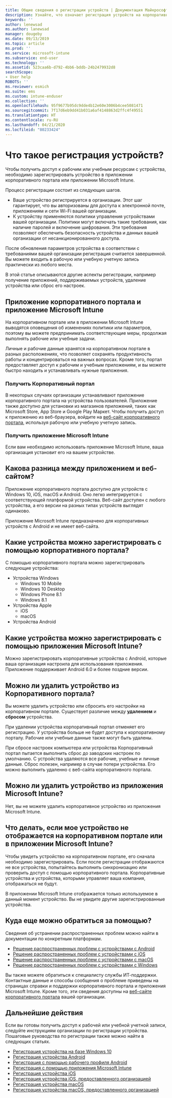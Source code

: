 ```yaml
---
title: Общие сведения о регистрации устройств | Документация Майкрософт
description: Узнайте, что означает регистрация устройств на корпоративном портале и в приложении Microsoft Intune.
keywords: ''
author: lenewsad
ms.author: lanewsad
manager: dougeby
ms.date: 09/13/2019
ms.topic: article
ms.prod: ''
ms.service: microsoft-intune
ms.subservice: end-user
ms.technology: ''
ms.assetid: 523caa6b-d792-4bb6-bddb-24b2479932d8
searchScope:
- User help
ROBOTS: ''
ms.reviewer: esmich
ms.suite: ems
ms.custom: intune-enduser
ms.collection: ''
ms.openlocfilehash: 95f9677b95dc9dde4b12e60e3006b4cee5081471
ms.sourcegitcommit: 7f17d6eb9dd41b031a6af4148863d2ffc4f49551
ms.translationtype: HT
ms.contentlocale: ru-RU
ms.lasthandoff: 04/21/2020
ms.locfileid: "80233424"
---
```

# <a name="what-is-device-enrollment"></a>Что такое регистрация устройств?
Чтобы получить доступ к рабочим или учебным ресурсам с устройства, необходимо зарегистрировать устройство в приложении корпоративного портала или приложении Microsoft Intune. 

Процесс регистрации состоит из следующих шагов.

* Ваше устройство регистрируется в организации. Этот шаг гарантирует, что вы авторизованы для доступа к электронной почте, приложениям и сети Wi-Fi вашей организации. 
* К устройству применяются политики управления устройствами вашей организации. Политики могут включать такие требования, как наличие паролей и включение шифрования. Эти требования позволяют обеспечить безопасность устройства и данных вашей организации от несанкционированного доступа.

После обновления параметров устройства в соответствии с требованиями вашей организации регистрация считается завершенной. Вы можете входить в рабочую или учебную учетную запись практически из любого места.  

В этой статье описываются другие аспекты регистрации, например получение приложений, поддерживаемых устройств, удаление устройства или сброс его настроек.  

## <a name="company-portal-and-microsoft-intune-app"></a>Приложение корпоративного портала и приложение Microsoft Intune

На корпоративном портале или в приложении Microsoft Intune выводятся оповещения об изменениях политики или параметров, поэтому вы можете предпринимать соответствующие меры, продолжая выполнять рабочие или учебные задачи. 

Личные и рабочие данные хранятся на корпоративном портале в разных расположениях, что позволяет сохранять продуктивность работы и концентрироваться на важных вопросах. Кроме того, портал предоставляет доступ к рабочим и учебным приложениям, и вы можете быстро находить и устанавливать нужные приложения.  

### <a name="get-company-portal"></a>Получить Корпоративный портал

В некоторых случаях организации устанавливают приложение корпоративного портала на устройства пользователей. Приложение также доступно для установки из магазинов приложений, таких как Microsoft Store, App Store и Google Play Маркет. Чтобы получить доступ к приложению из веб-браузера, войдите на [веб-сайт корпоративного портала](https://go.microsoft.com/fwlink/?linkid=2010980), используя рабочую или учебную учетную запись.  

### <a name="get-microsoft-intune-app"></a>Получить приложение Microsoft Intune

Если вам необходимо использовать приложение Microsoft Intune, ваша организация установит его на вашем устройстве.  

## <a name="whats-the-difference-between-the-apps-and-the-website"></a>Какова разница между приложением и веб-сайтом?
Приложение корпоративного портала доступно для устройств с Windows 10, iOS, macOS и Android. Оно легко интегрируется с соответствующей платформой устройства. Веб-сайт доступен с любого устройства, а его версии на разных типах устройств выглядят одинаково. 

Приложение Microsoft Intune предназначено для корпоративных устройств с Android и не имеет веб-сайта.  

## <a name="what-kind-of-devices-can-you-enroll-with-company-portal"></a>Какие устройства можно зарегистрировать с помощью корпоративного портала?
С помощью корпоративного портала можно зарегистрировать следующие устройства:  

- Устройства Windows
  - Windows 10 Mobile
  - Windows 10 Desktop
  - Windows Phone 8.1
  - Windows 8.1
- Устройства Apple
    - iOS
    - macOS
- Устройства Android


## <a name="what-kind-of-devices-can-you-enroll-with-the-microsoft-intune-app"></a>Какие устройства можно зарегистрировать с помощью приложения Microsoft Intune?  
Можно зарегистрировать корпоративные устройства с Android, которые ваша организация настроила для использования приложения. Приложение поддерживает Android 6.0 и более поздние версии. 

## <a name="can-you-remove-a-device-from-the-company-portal"></a>Можно ли удалить устройство из Корпоративного портала?
Вы можете удалить устройство или сбросить его настройки на корпоративном портале. Существует различие между **удалением** и **сбросом** устройства.

При удалении устройства корпоративный портал отменяет его регистрацию. У устройства больше не будет доступа к корпоративному порталу. Рабочие или учебные данные также могут быть удалены. 

При сбросе настроек компьютера или устройства Корпоративный портал пытается выполнить сброс до заводских настроек по умолчанию. С устройства удаляются все рабочие, учебные и личные данные. Сброс полезен, например в случае потери устройства. Его можно выполнить удаленно с веб-сайта корпоративного портала.  

## <a name="can-you-remove-a-device-from-the-microsoft-intune-app"></a>Можно ли удалить устройство из приложения Microsoft Intune?
Нет, вы не можете удалить корпоративное устройство из приложения Microsoft Intune.  

## <a name="what-if-i-cant-see-my-device-in-the-company-portal-or-microsoft-intune-app"></a>Что делать, если мое устройство не отображается на корпоративном портале или в приложении Microsoft Intune?
Чтобы увидеть устройство на корпоративном портале, его сначала необходимо зарегистрировать. Если после регистрации отображаются не все устройства, попытайтесь выполнить синхронизацию или проверить доступ с помощью корпоративного портала. Корпоративные устройства и устройства, которыми управляет ваша компания, отображаться не будут.

В приложении Microsoft Intune отображается только используемое в данный момент устройство. Вы не увидите другие зарегистрированные устройства.  

## <a name="where-else-can-i-go-for-help"></a>Куда еще можно обратиться за помощью?  
Сведения об устранении распространенных проблем можно найти в документации по конкретным платформам.  

- [Решение распространенных проблем с устройствами с Android](check-compliance-on-your-device-android.md)  
- [Решение распространенных проблем с устройствами с iOS](troubleshoot-your-device-ios.md)
- [Решение распространенных проблем с устройствами с macOS](troubleshoot-your-device-macos.md)
- [Решение распространенных проблем с устройствами с Windows](troubleshoot-your-device-windows.md)

Вы также можете обратиться к специалисту службы ИТ-поддержки. Контактные данные и способы сообщения о проблеме приведены на страницах справки и поддержки корпоративного портала и приложения Microsoft Intune. Кроме того, эти сведения доступны на [веб-сайте корпоративного портала](https://go.microsoft.com/fwlink/?linkid=2010980) вашей организации.  

## <a name="next-steps"></a>Дальнейшие действия  

Если вы готовы получить доступ к рабочей или учебной учетной записи, следуйте инструкциям организации по регистрации устройства. Пошаговые руководства по регистрации также можно найти в следующих статьях.

* [Регистрация устройства на базе Windows 10](enroll-windows-10-device.md)
* [Регистрация устройства Android](enroll-device-android-company-portal.md)
* [Регистрация с помощью рабочего профиля Android](enroll-device-android-work-profile.md)
* [Регистрация с помощью приложения Microsoft Intune](enroll-device-android-microsoft-intune-app.md)
* [Регистрация устройства iOS](enroll-your-device-in-intune-ios.md)
* [Регистрация устройства iOS, предоставленного организацией](enroll-your-device-dep-ios.md)
* [Регистрация устройства macOS](enroll-your-device-in-intune-macos-cp.md)
* [Регистрация устройства macOS, предоставленного организацией](enroll-company-device-macos.md)
